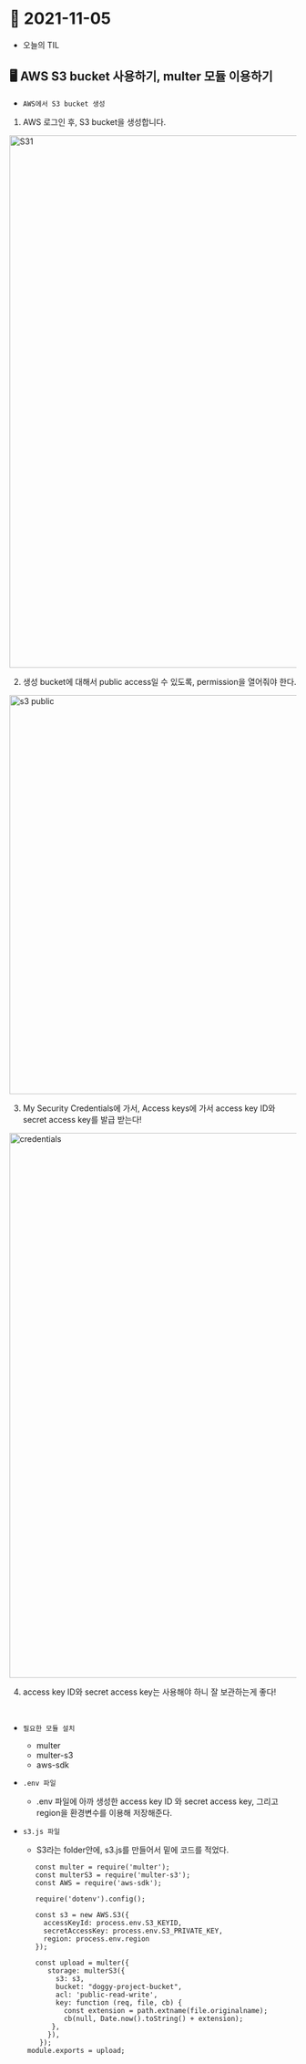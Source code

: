# 📝 2021-11-05
- 오늘의 TIL

## 🖥 AWS S3 bucket 사용하기, multer 모듈 이용하기

- `AWS에서 S3 bucket 생성`

1. AWS 로그인 후, S3 bucket을 생성합니다. 
<img width="934" alt="S31" src="https://user-images.githubusercontent.com/59908525/140505533-aa9d65d2-e1d5-48b8-8700-46c645a9d410.PNG">


2. 생성 bucket에 대해서 public access일 수 있도록, permission을 열어줘야 한다.
<img width="700" alt="s3 public" src="https://user-images.githubusercontent.com/59908525/140505597-78fe9a00-7229-4947-b4f9-e883f802a8dd.PNG">


3. My Security Credentials에 가서, Access keys에 가서 access key ID와 secret access key를 발급 받는다!
<img width="956" alt="credentials" src="https://user-images.githubusercontent.com/59908525/140503967-d3169260-5425-499e-9d06-76241c914e66.PNG">

4. access key ID와 secret access key는 사용해야 하니 잘 보관하는게 좋다!

<br>

- `필요한 모듈 설치`
    - multer
    - multer-s3
    - aws-sdk

- `.env 파일`
    - .env 파일에 아까 생성한 access key ID 와 secret access key, 그리고 region을 환경변수를 이용해 저장해준다. 

- `s3.js 파일`
    - S3라는 folder안에, s3.js를 만들어서 밑에 코드를 적었다.       
    ```const path = require('path');
       const multer = require('multer');
       const multerS3 = require('multer-s3');
       const AWS = require('aws-sdk');

       require('dotenv').config();

       const s3 = new AWS.S3({ 
         accessKeyId: process.env.S3_KEYID, 
         secretAccessKey: process.env.S3_PRIVATE_KEY,
         region: process.env.region
       });

       const upload = multer({
          storage: multerS3({
            s3: s3,
            bucket: "doggy-project-bucket",
            acl: 'public-read-write',
            key: function (req, file, cb) {
              const extension = path.extname(file.originalname);
              cb(null, Date.now().toString() + extension);
           },
          }),
        });
     module.exports = upload;
     ```       
